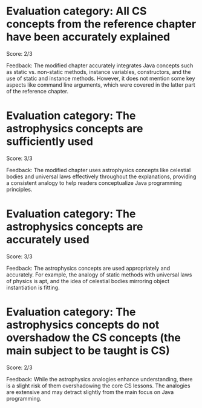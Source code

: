 # Evaluation category: All CS concepts from the reference chapter have been accurately explained

Score: 2/3

Feedback: The modified chapter accurately integrates Java concepts such as static vs. non-static methods, instance variables, constructors, and the use of static and instance methods. However, it does not mention some key aspects like command line arguments, which were covered in the latter part of the reference chapter.

# Evaluation category: The astrophysics concepts are sufficiently used

Score: 3/3

Feedback: The modified chapter uses astrophysics concepts like celestial bodies and universal laws effectively throughout the explanations, providing a consistent analogy to help readers conceptualize Java programming principles.

# Evaluation category: The astrophysics concepts are accurately used

Score: 3/3

Feedback: The astrophysics concepts are used appropriately and accurately. For example, the analogy of static methods with universal laws of physics is apt, and the idea of celestial bodies mirroring object instantiation is fitting.

# Evaluation category: The astrophysics concepts do not overshadow the CS concepts (the main subject to be taught is CS)

Score: 2/3

Feedback: While the astrophysics analogies enhance understanding, there is a slight risk of them overshadowing the core CS lessons. The analogies are extensive and may detract slightly from the main focus on Java programming.

